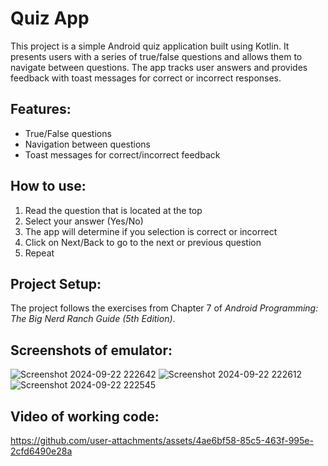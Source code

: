 # Quiz App

This project is a simple Android quiz application built using Kotlin. It presents users with a series of true/false questions and allows them to navigate between questions. 
The app tracks user answers and provides feedback with toast messages for correct or incorrect responses.

## Features:
- True/False questions
- Navigation between questions
- Toast messages for correct/incorrect feedback

## How to use:
1. Read the question that is located at the top
2. Select your answer (Yes/No)
3. The app will determine if you selection is correct or incorrect
4. Click on Next/Back to go to the next or previous question
5. Repeat

## Project Setup:
The project follows the exercises from Chapter 7 of *Android Programming: The Big Nerd Ranch Guide (5th Edition)*.

## Screenshots of emulator:
![Screenshot 2024-09-22 222642](https://github.com/user-attachments/assets/9f3054c6-85de-4de1-9dd6-4771241863a8)
![Screenshot 2024-09-22 222612](https://github.com/user-attachments/assets/eee8f916-04b7-43cf-9af2-0070e052c3bd)
![Screenshot 2024-09-22 222545](https://github.com/user-attachments/assets/3cb64e7c-410e-46d2-9654-1a9d5d118a2d)

## Video of working code:
https://github.com/user-attachments/assets/4ae6bf58-85c5-463f-995e-2cfd6490e28a

